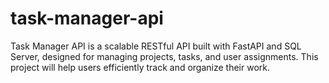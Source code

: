 # task-manager-api
Task Manager API is a scalable RESTful API built with FastAPI and SQL Server, designed for managing projects, tasks, and user assignments. This project will help users efficiently track and organize their work.
